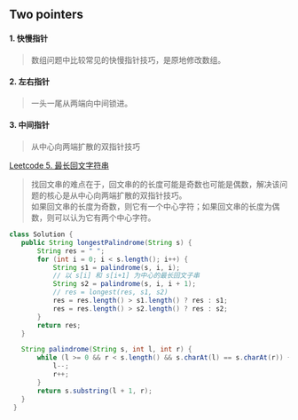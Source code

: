 ## Two pointers
#### 1. 快慢指针
> 数组问题中比较常见的快慢指针技巧，是原地修改数组。

#### 2. 左右指针
> 一头一尾从两端向中间锁进。

#### 3. 中间指针
> 从中心向两端扩散的双指针技巧  
 
[Leetcode 5. 最长回文字符串](https://leetcode.cn/problems/longest-palindromic-substring/)

> 找回文串的难点在于，回文串的的长度可能是奇数也可能是偶数，解决该问题的核心是从中心向两端扩散的双指针技巧。  
> 如果回文串的长度为奇数，则它有一个中心字符；如果回文串的长度为偶数，则可以认为它有两个中心字符。
 ```java
 class Solution {
    public String longestPalindrome(String s) {
        String res = " ";
        for (int i = 0; i < s.length(); i++) {
            String s1 = palindrome(s, i, i);
            // 以 s[i] 和 s[i+1] 为中心的最长回文子串
            String s2 = palindrome(s, i, i + 1);
            // res = longest(res, s1, s2)
            res = res.length() > s1.length() ? res : s1;
            res = res.length() > s2.length() ? res : s2;
        }
        return res;
    }

    String palindrome(String s, int l, int r) {
        while (l >= 0 && r < s.length() && s.charAt(l) == s.charAt(r)) {
            l--;
            r++;
        }
        return s.substring(l + 1, r);
    }
  }
 ```
